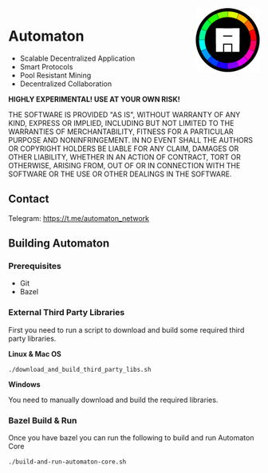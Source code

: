 <img align="right" title="Automaton Logo" width="128" height="128" src="media/automaton-avatar-64x64.svg">

# Automaton

* Scalable Decentralized Application
* Smart Protocols
* Pool Resistant Mining
* Decentralized Collaboration

**HIGHLY EXPERIMENTAL! USE AT YOUR OWN RISK!**

THE SOFTWARE IS PROVIDED "AS IS", WITHOUT WARRANTY OF ANY KIND, EXPRESS OR
IMPLIED, INCLUDING BUT NOT LIMITED TO THE WARRANTIES OF MERCHANTABILITY,
FITNESS FOR A PARTICULAR PURPOSE AND NONINFRINGEMENT. IN NO EVENT SHALL THE
AUTHORS OR COPYRIGHT HOLDERS BE LIABLE FOR ANY CLAIM, DAMAGES OR OTHER
LIABILITY, WHETHER IN AN ACTION OF CONTRACT, TORT OR OTHERWISE, ARISING FROM,
OUT OF OR IN CONNECTION WITH THE SOFTWARE OR THE USE OR OTHER DEALINGS IN
THE SOFTWARE.

## Contact

Telegram: https://t.me/automaton_network

## Building Automaton

### Prerequisites

* Git
* Bazel

### External Third Party Libraries

First you need to run a script to download and build some required third party libraries.

**Linux & Mac OS**

```
./download_and_build_third_party_libs.sh
```

**Windows**

You need to manually download and build the required libraries.

### Bazel Build & Run

Once you have bazel you can run the following to build and run Automaton Core

```
./build-and-run-automaton-core.sh
```
